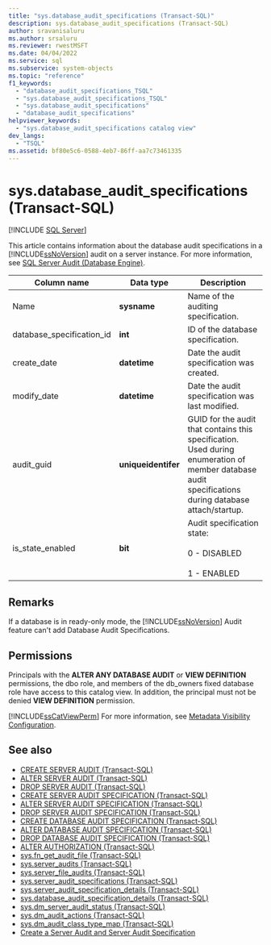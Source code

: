 ```yaml
---
title: "sys.database_audit_specifications (Transact-SQL)"
description: sys.database_audit_specifications (Transact-SQL)
author: sravanisaluru
ms.author: srsaluru
ms.reviewer: rwestMSFT
ms.date: 04/04/2022
ms.service: sql
ms.subservice: system-objects
ms.topic: "reference"
f1_keywords:
  - "database_audit_specifications_TSQL"
  - "sys.database_audit_specifications_TSQL"
  - "sys.database_audit_specifications"
  - "database_audit_specifications"
helpviewer_keywords:
  - "sys.database_audit_specifications catalog view"
dev_langs:
  - "TSQL"
ms.assetid: bf80e5c6-0588-4eb7-86ff-aa7c73461335
---
```

# sys.database_audit_specifications (Transact-SQL)

[!INCLUDE [SQL Server](../../includes/applies-to-version/sqlserver.md)]

This article contains information about the database audit specifications in a [!INCLUDE[ssNoVersion](../../includes/ssnoversion-md.md)] audit on a server instance. For more information, see [SQL Server Audit &#40;Database Engine&#41;](../../relational-databases/security/auditing/sql-server-audit-database-engine.md).  
  
|Column name|Data type|Description|
|---|---|---|
|Name|**sysname**|Name of the auditing specification.|
|database_specification_id|**int**|ID of the database specification.|
|create_date|**datetime**|Date the audit specification was created.|
|modify_date|**datetime**|Date the audit specification was last modified.|
|audit_guid|**uniqueidentifer**|GUID for the audit that contains this specification. Used during enumeration of member database audit specifications during database attach/startup.|
|is_state_enabled|**bit**|Audit specification state:<br /><br />0 - DISABLED<br /><br />1 - ENABLED|

## Remarks

If a database is in ready-only mode, the [!INCLUDE[ssNoVersion](../../includes/ssnoversion-md.md)] Audit feature can't add Database Audit Specifications.  

## Permissions

Principals with the **ALTER ANY DATABASE AUDIT** or **VIEW DEFINITION** permissions, the dbo role, and members of the db_owners fixed database role have access to this catalog view. In addition, the principal must not be denied **VIEW DEFINITION** permission.  

[!INCLUDE[ssCatViewPerm](../../includes/sscatviewperm-md.md)] For more information, see [Metadata Visibility Configuration](../../relational-databases/security/metadata-visibility-configuration.md).  

## See also

- [CREATE SERVER AUDIT &#40;Transact-SQL&#41;](../../t-sql/statements/create-server-audit-transact-sql.md)
- [ALTER SERVER AUDIT  &#40;Transact-SQL&#41;](../../t-sql/statements/alter-server-audit-transact-sql.md)
- [DROP SERVER AUDIT  &#40;Transact-SQL&#41;](../../t-sql/statements/drop-server-audit-transact-sql.md)
- [CREATE SERVER AUDIT SPECIFICATION &#40;Transact-SQL&#41;](../../t-sql/statements/create-server-audit-specification-transact-sql.md)
- [ALTER SERVER AUDIT SPECIFICATION &#40;Transact-SQL&#41;](../../t-sql/statements/alter-server-audit-specification-transact-sql.md)
- [DROP SERVER AUDIT SPECIFICATION &#40;Transact-SQL&#41;](../../t-sql/statements/drop-server-audit-specification-transact-sql.md)
- [CREATE DATABASE AUDIT SPECIFICATION &#40;Transact-SQL&#41;](../../t-sql/statements/create-database-audit-specification-transact-sql.md)
- [ALTER DATABASE AUDIT SPECIFICATION &#40;Transact-SQL&#41;](../../t-sql/statements/alter-database-audit-specification-transact-sql.md)
- [DROP DATABASE AUDIT SPECIFICATION &#40;Transact-SQL&#41;](../../t-sql/statements/drop-database-audit-specification-transact-sql.md)
- [ALTER AUTHORIZATION &#40;Transact-SQL&#41;](../../t-sql/statements/alter-authorization-transact-sql.md)
- [sys.fn_get_audit_file &#40;Transact-SQL&#41;](../../relational-databases/system-functions/sys-fn-get-audit-file-transact-sql.md)
- [sys.server_audits &#40;Transact-SQL&#41;](../../relational-databases/system-catalog-views/sys-server-audits-transact-sql.md)
- [sys.server_file_audits &#40;Transact-SQL&#41;](../../relational-databases/system-catalog-views/sys-server-file-audits-transact-sql.md)
- [sys.server_audit_specifications &#40;Transact-SQL&#41;](../../relational-databases/system-catalog-views/sys-server-audit-specifications-transact-sql.md)
- [sys.server_audit_specification_details &#40;Transact-SQL&#41;](../../relational-databases/system-catalog-views/sys-server-audit-specification-details-transact-sql.md)
- [sys.database_audit_specification_details &#40;Transact-SQL&#41;](../../relational-databases/system-catalog-views/sys-database-audit-specification-details-transact-sql.md)
- [sys.dm_server_audit_status &#40;Transact-SQL&#41;](../../relational-databases/system-dynamic-management-views/sys-dm-server-audit-status-transact-sql.md)
- [sys.dm_audit_actions &#40;Transact-SQL&#41;](../../relational-databases/system-dynamic-management-views/sys-dm-audit-actions-transact-sql.md)
- [sys.dm_audit_class_type_map &#40;Transact-SQL&#41;](../../relational-databases/system-dynamic-management-views/sys-dm-audit-class-type-map-transact-sql.md)
- [Create a Server Audit and Server Audit Specification](../../relational-databases/security/auditing/create-a-server-audit-and-server-audit-specification.md)  
